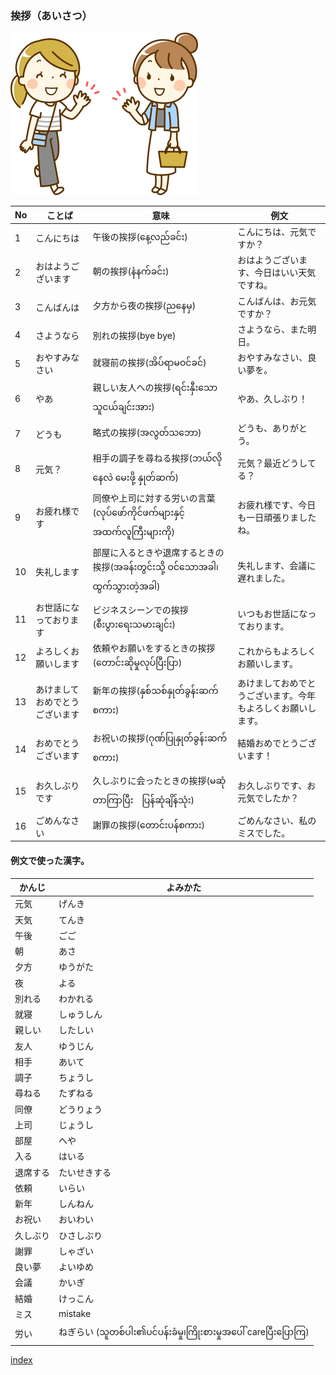 ### 挨拶（あいさつ）

![挨拶](2024_image/greetings.png)

| No | ことば                     | 意味                      | 例文                                   |
|----|----------------------------|---------------------------|----------------------------------------|
| 1  | こんにちは                 | 午後の挨拶(နေ့လည်ခင်း)                 | こんにちは、元気ですか？                |
| 2  | おはようございます         | 朝の挨拶(နံနက်ခင်း)                   | おはようございます、今日はいい天気ですね。|
| 3  | こんばんは                 | 夕方から夜の挨拶(ညနေမှ)            | こんばんは、お元気ですか？                |
| 4  | さようなら                 | 別れの挨拶(bye bye)                 | さようなら、また明日。                    |
| 5  | おやすみなさい             | 就寝前の挨拶(အိပ်ရာမဝင်ခင်)               | おやすみなさい、良い夢を。                |
| 6  | やあ                       | 親しい友人への挨拶(ရင်းနှီးသောသူငယ်ချင်းအား)          | やあ、久しぶり！                          |
| 7  | どうも                     | 略式の挨拶(အလွတ်သဘော)                 | どうも、ありがとう。                      |
| 8  | 元気？                     | 相手の調子を尋ねる挨拶(ဘယ်လိုနေလဲ မေးဖို့ နှုတ်ဆက်)      | 元気？最近どうしてる？                    |
| 9  | お疲れ様です               | 同僚や上司に対する労いの言葉(လုပ်ဖော်ကိုင်ဖက်များနှင့် အထက်လူကြီးများကို)  | お疲れ様です、今日も一日頑張りましたね。    |
| 10 | 失礼します                 | 部屋に入るときや退席するときの挨拶(အခန်းတွင်းသို့ ဝင်သောအခါ၊ထွက်သွားတဲ့အခါ) | 失礼します、会議に遅れました。              |
| 11 | お世話になっております      | ビジネスシーンでの挨拶(စီးပွားရေးသမားချင်း)       | いつもお世話になっております。              |
| 12 | よろしくお願いします        | 依頼やお願いをするときの挨拶(တောင်းဆိုမှုလုပ်ပြီးပြာ)  | これからもよろしくお願いします。            |
| 13 | あけましておめでとうございます | 新年の挨拶(နှစ်သစ်နှုတ်ခွန်းဆက်စကား)                 | あけましておめでとうございます。今年もよろしくお願いします。 |
| 14 | おめでとうございます        | お祝いの挨拶(ဂုဏ်ပြုနှုတ်ခွန်းဆက်စကား)               | 結婚おめでとうございます！                |
| 15 | お久しぶりです              | 久しぶりに会ったときの挨拶(မဆုံတာကြာပြီး　ပြန်ဆုံချိန်သုံး)   | お久しぶりです、お元気でしたか？            |
| 16 | ごめんなさい               | 謝罪の挨拶(တောင်းပန်စကား)                 | ごめんなさい、私のミスでした。              |

#### 例文で使った漢字。  

| かんじ | よみかた                |
|-------|------------------------|
|元気|げんき|
|天気|てんき|
|午後|ごご|
|朝|あさ|
|夕方|ゆうがた|
|夜|よる|
|別れる|わかれる|
|就寝|しゅうしん|
|親しい|したしい|
|友人|ゆうじん|
|相手|あいて|
|調子|ちょうし|
|尋ねる|たずねる|
|同僚|どうりょう|
|上司|じょうし|
|部屋|へや|
|入る|はいる|
|退席する|たいせきする|
|依頼|いらい|
|新年|しんねん|
|お祝い|おいわい|
|久しぶり|ひさしぶり|
|謝罪|しゃざい|
|良い夢|よいゆめ|
|会議|かいぎ|
|結婚|けっこん|
|ミス|mistake|
|労い|ねぎらい (သူတစ်ပါး၏ပင်ပန်းခံမှု၊ကြိုးစားမှုအပေါ် careပြီးပြောကြ)|

[index](index.md)